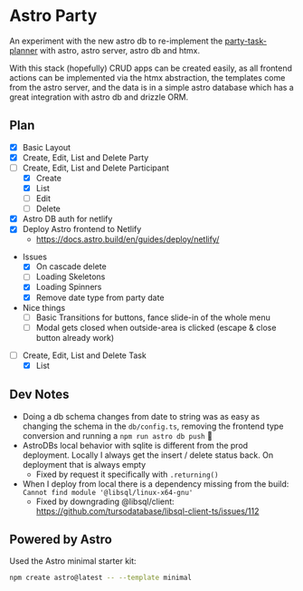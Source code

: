 # Astro Party

An experiment with the new astro db to re-implement the
[party-task-planner](https://github.com/flyck/party-task-planner) with astro, astro server, astro
db and htmx.

With this stack (hopefully) CRUD apps can be created easily, as all frontend actions can be
implemented via the htmx abstraction, the templates come from the astro server, and the data is in
a simple astro database which has a great integration with astro db and drizzle ORM.

## Plan
- [x] Basic Layout
- [x] Create, Edit, List and Delete Party
- [ ] Create, Edit, List and Delete Participant
  - [x] Create
  - [x] List
  - [ ] Edit
  - [ ] Delete
- [x] Astro DB auth for netlify
- [x] Deploy Astro frontend to Netlify
  - https://docs.astro.build/en/guides/deploy/netlify/
- Issues
  - [x] On cascade delete
  - [ ] Loading Skeletons
  - [x] Loading Spinners
  - [x] Remove date type from party date
- Nice things
  - [ ] Basic Transitions for buttons, fance slide-in of the whole menu
  - [ ] Modal gets closed when outside-area is clicked (escape & close button already work)
- [ ] Create, Edit, List and Delete Task
  - [x] List

## Dev Notes

- Doing a db schema changes from date to string was as easy as changing the schema in the
  `db/config.ts`, removing the frontend type conversion and running a `npm run astro db push` 👏
- AstroDBs local behavior with sqlite is different from the prod deployment. Locally I always get
  the insert / delete status back. On deployment that is always empty
  - Fixed by request it specifically with `.returning()`
- When I deploy from local there is a dependency missing from the build: `Cannot find module
  '@libsql/linux-x64-gnu'`
  - Fixed by downgrading @libsql/client: https://github.com/tursodatabase/libsql-client-ts/issues/112

## Powered by Astro

Used the Astro minimal starter kit:
```sh
npm create astro@latest -- --template minimal
```
